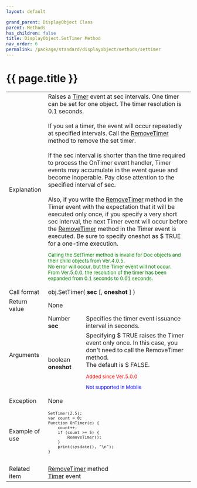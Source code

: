```yaml
---
layout: default

grand_parent: DisplayObject Class
parent: Methods
has_children: false
title: DisplayObject.SetTimer Method
nav_order: 6
permalink: /package/standard/displayobject/methods/settimer
---
```

# {{ page.title }}

<table>
  <tr>
    <td>Explanation</td>
    <td colspan="2">Raises a <a href="/package/standard/displayobject/events/timer">Timer</a> event at sec intervals. One timer can be set for one object. The timer resolution is 0.1 seconds.<br><br>If you set a timer, the event will occur repeatedly at specified intervals. Call the <a href="/package/standard/displayobject/methods/removetimer">RemoveTimer</a> method to remove the set timer.<br><br>If the sec interval is shorter than the time required to process the OnTimer event handler, Timer events may accumulate in the event queue and become inoperable. Pay close attention to the specified interval of sec.<br><br>Also, if you write the <a href="/package/standard/displayobject/methods/removetimer">RemoveTimer</a> method in the Timer event with the expectation that it will be executed only once, if you specify a very short sec interval, the next Timer event will occur before the <a href="/package/standard/displayobject/methods/removetimer">RemoveTimer</a> method in the Timer event is executed. Be sure to specify oneshot as $ TRUE for a one-time execution.<br><small><p style="color:green">Calling the SetTimer method is invalid for Doc objects and their child objects from Ver.4.0.5. <br>No error will occur, but the Timer event will not occur.<br>From Ver.5.0.0, the resolution of the timer has been expanded from 0.1 seconds to 0.01 seconds.</p></small></td>
  </tr>
  <tr>
    <td>Call format</td>
    <td colspan="2">obj.SetTimer( <b>sec</b> [, <b>oneshot</b> ] )</td>
  </tr>
  <tr>
    <td>Return value</td>
    <td colspan="2">None</td>
  </tr>  
  <tr>
    <td rowspan="2">Arguments</td>
    <td>Number <b>sec</b></td>
    <td>Specifies the timer event issuance interval in seconds.</td>
  </tr>
  <tr>
    <td>boolean <b>oneshot</b></td>
    <td>Specifying $ TRUE raises the Timer event only once. In this case, you don't need to call the RemoveTimer method.<br>The default is $ FALSE.<br>
    <small><p style="color:red">Added since Ver.5.0.0</p></small> <small><p style="color:blue">Not supported in Mobile</p></small> </td>
  </tr>
  <tr>
    <td>Exception</td>
    <td colspan="2">None</td>
  </tr>
  <tr>
    <td>Example of use</td>
    <td colspan="2">
    <code><pre>
SetTimer(2.5);
var count = 0;
Function OnTimer(e) {
    count++;
    if (count >= 5) {
        RemoveTimer();
    }
    print(sysdate(), "\n");
}
    </pre></code></td>
  </tr>
  <tr>
    <td>Related item</td>
    <td colspan="2"><a href="/package/standard/displayobject/methods/removetimer">RemoveTimer</a> method<br><a href="/package/standard/displayobject/events/timer">Timer</a> event</td>
  </tr>


